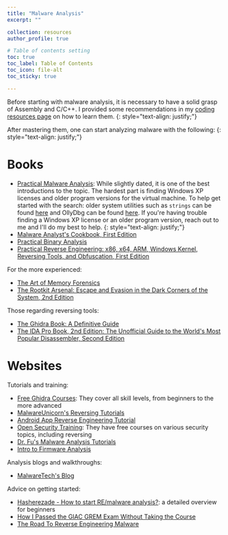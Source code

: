 ```yaml
---
title: "Malware Analysis"
excerpt: ""

collection: resources
author_profile: true

# Table of contents setting
toc: true
toc_label: Table of Contents
toc_icon: file-alt
toc_sticky: true

---
```


Before starting with malware analysis, it is necessary to have a solid grasp of Assembly and C/C++. I provided some recommendations in my [coding resources page](https://secnate.github.io/resources/coding/) on how to learn them.
{: style="text-align: justify;"}

After mastering them, one can start analyzing malware with the following:
{: style="text-align: justify;"}

# Books

- [Practical Malware Analysis](https://www.amazon.com/Practical-Malware-Analysis-Hands-Dissecting/dp/1593272901/ref=sr_1_3?dchild=1&keywords=practical+malware+analysis&qid=1594689921&sr=8-3): While slightly dated, it is one of the best introductions to the topic. The hardest part is finding Windows XP licenses and older program versions for the virtual machine. To help get started with the search: older system utilities such as `strings` can be found [here](https://web.archive.org/web/20051207015816/http://www.sysinternals.com/) and OllyDbg can be found [here](http://www.ollydbg.de/). If you're having trouble finding a Windows XP license or an older program version, reach out to me and I'll do my best to help.
{: style="text-align: justify;"}
- [Malware Analyst's Cookbook, First Edition](https://www.amazon.com/Malware-Analysts-Cookbook-DVD-Techniques/dp/0470613033/ref=sr_1_3?dchild=1&keywords=Malware+Analyst%E2%80%99s+Cookbook+and+DVD&qid=1594691519&sr=8-3)
- [Practical Binary Analysis](https://www.amazon.com/Practical-Binary-Analysis-Instrumentation-Disassembly/dp/1593279124/ref=pd_sbs_14_3/130-0318586-2399473?_encoding=UTF8&pd_rd_i=1593279124&pd_rd_r=a2624fb8-19ca-4ef6-8dc1-7f2fbbd28333&pd_rd_w=1DNmd&pd_rd_wg=2BV9l&pf_rd_p=bc074051-81d1-4874-a3fd-fd0c867ce3b4&pf_rd_r=BHN8YA533ZAP24ZZNEVR&psc=1&refRID=BHN8YA533ZAP24ZZNEVR)
- [Practical Reverse Engineering: x86, x64, ARM, Windows Kernel, Reversing Tools, and Obfuscation, First Edition](https://www.amazon.com/Practical-Reverse-Engineering-Reversing-Obfuscation/dp/1118787315)

For the more experienced:
- [The Art of Memory Forensics](https://www.amazon.com/Art-Memory-Forensics-Detecting-Malware/dp/1118825098/ref=redir_mobile_desktop?ie=UTF8&%2AVersion%2A=1&%2Aentries%2A=0)
- [The Rootkit Arsenal: Escape and Evasion in the Dark Corners of the System, 2nd Edition](https://www.amazon.com/Rootkit-Arsenal-Escape-Evasion-Corners/dp/144962636X)

Those regarding reversing tools:
- [The Ghidra Book: A Definitive Guide](https://www.amazon.com/Ghidra-Book-Definitive-Guide/dp/1718501021)
- [The IDA Pro Book, 2nd Edition: The Unofficial Guide to the World's Most Popular Disassembler, Second Edition](https://www.amazon.com/IDA-Pro-Book-Unofficial-Disassembler/dp/1593272898)

# Websites

Tutorials and training:
- [Free Ghidra Courses](https://ghidra.re/online-courses/): They cover all skill levels, from beginners to the more advanced
- [MalwareUnicorn's Reversing Tutorials](https://malwareunicorn.org/#/)
- [Android App Reverse Engineering Tutorial](https://maddiestone.github.io/AndroidAppRE/)
- [Open Security Training](http://opensecuritytraining.info/): They have free courses on various security topics, including reversing
- [Dr. Fu's Malware Analysis Tutorials](http://fumalwareanalysis.blogspot.com/p/malware-analysis-tutorials-reverse.html)
- [Intro to Firmware Analysis](https://n0.lol/i2fa/)

Analysis blogs and walkthroughs:
- [MalwareTech's Blog](https://www.malwaretech.com/category/malware-analysis)

Advice on getting started:
- [Hasherezade - How to start RE/malware analysis?](https://hshrzd.wordpress.com/how-to-start/): a detailed overview for beginners
- [How I Passed the GIAC GREM Exam Without Taking the Course](https://medium.com/@eaugusto/grey-box-testing-how-i-passed-the-giac-grem-exam-without-taking-the-course-fda132d177c3)
- [The Road To Reverse Engineering Malware](https://www.secjuice.com/the-road-to-reverse-engineering-malware/)

